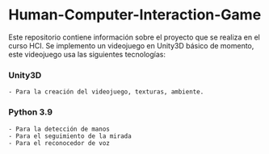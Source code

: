 # Human-Computer-Interaction-Game
Este repositorio contiene información sobre el proyecto que se realiza en el curso HCI. Se implemento un videojuego en Unity3D básico de momento, este videojuego usa las siguientes tecnologías:
### Unity3D
    - Para la creación del videojuego, texturas, ambiente.
### Python 3.9
    - Para la detección de manos
    - Para el seguimiento de la mirada
    - Para el reconocedor de voz


